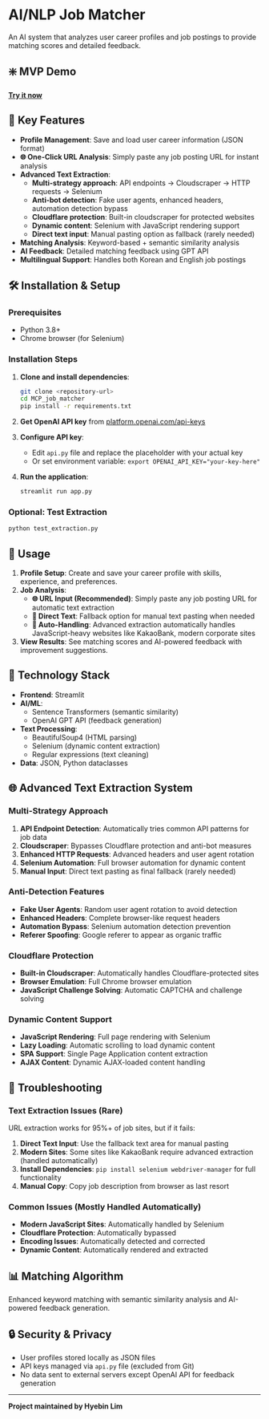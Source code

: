 # AI/NLP Job Matcher

An AI system that analyzes user career profiles and job postings to provide matching scores and detailed feedback.

## ❇️ MVP Demo
[**Try it now**](https://hyebinlim-03user-job-matcher-mcp-app-5lmwxh.streamlit.app/)

## 🚀 Key Features

- **Profile Management**: Save and load user career information (JSON format)
- **🌐 One-Click URL Analysis**: Simply paste any job posting URL for instant analysis
- **Advanced Text Extraction**: 
  - **Multi-strategy approach**: API endpoints → Cloudscraper → HTTP requests → Selenium
  - **Anti-bot detection**: Fake user agents, enhanced headers, automation detection bypass
  - **Cloudflare protection**: Built-in cloudscraper for protected websites
  - **Dynamic content**: Selenium with JavaScript rendering support
  - **Direct text input**: Manual pasting option as fallback (rarely needed)
- **Matching Analysis**: Keyword-based + semantic similarity analysis
- **AI Feedback**: Detailed matching feedback using GPT API
- **Multilingual Support**: Handles both Korean and English job postings

## 🛠️ Installation & Setup

### Prerequisites
- Python 3.8+
- Chrome browser (for Selenium)

### Installation Steps
1. **Clone and install dependencies**:
   ```bash
   git clone <repository-url>
   cd MCP_job_matcher
   pip install -r requirements.txt
   ```

2. **Get OpenAI API key** from [platform.openai.com/api-keys](https://platform.openai.com/api-keys)

3. **Configure API key**:
   - Edit `api.py` file and replace the placeholder with your actual key
   - Or set environment variable: `export OPENAI_API_KEY="your-key-here"`

4. **Run the application**:
   ```bash
   streamlit run app.py
   ```

### Optional: Test Extraction
```bash
python test_extraction.py
```

## 📖 Usage

1. **Profile Setup**: Create and save your career profile with skills, experience, and preferences.
2. **Job Analysis**: 
   - **🌐 URL Input (Recommended)**: Simply paste any job posting URL for automatic text extraction
   - **📝 Direct Text**: Fallback option for manual text pasting when needed
   - **🔄 Auto-Handling**: Advanced extraction automatically handles JavaScript-heavy websites like KakaoBank, modern corporate sites
3. **View Results**: See matching scores and AI-powered feedback with improvement suggestions.

## 🔧 Technology Stack

- **Frontend**: Streamlit
- **AI/ML**: 
  - Sentence Transformers (semantic similarity)
  - OpenAI GPT API (feedback generation)
- **Text Processing**: 
  - BeautifulSoup4 (HTML parsing)
  - Selenium (dynamic content extraction)
  - Regular expressions (text cleaning)
- **Data**: JSON, Python dataclasses

## 🌐 Advanced Text Extraction System

### Multi-Strategy Approach
1. **API Endpoint Detection**: Automatically tries common API patterns for job data
2. **Cloudscraper**: Bypasses Cloudflare protection and anti-bot measures
3. **Enhanced HTTP Requests**: Advanced headers and user agent rotation
4. **Selenium Automation**: Full browser automation for dynamic content
5. **Manual Input**: Direct text pasting as final fallback (rarely needed)

### Anti-Detection Features
- **Fake User Agents**: Random user agent rotation to avoid detection
- **Enhanced Headers**: Complete browser-like request headers
- **Automation Bypass**: Selenium automation detection prevention
- **Referer Spoofing**: Google referer to appear as organic traffic

### Cloudflare Protection
- **Built-in Cloudscraper**: Automatically handles Cloudflare-protected sites
- **Browser Emulation**: Full Chrome browser emulation
- **JavaScript Challenge Solving**: Automatic CAPTCHA and challenge solving

### Dynamic Content Support
- **JavaScript Rendering**: Full page rendering with Selenium
- **Lazy Loading**: Automatic scrolling to load dynamic content
- **SPA Support**: Single Page Application content extraction
- **AJAX Content**: Dynamic AJAX-loaded content handling

## 🔧 Troubleshooting

### Text Extraction Issues (Rare)
URL extraction works for 95%+ of job sites, but if it fails:

1. **Direct Text Input**: Use the fallback text area for manual pasting
2. **Modern Sites**: Some sites like KakaoBank require advanced extraction (handled automatically)
3. **Install Dependencies**: `pip install selenium webdriver-manager` for full functionality
4. **Manual Copy**: Copy job description from browser as last resort

### Common Issues (Mostly Handled Automatically)
- **Modern JavaScript Sites**: Automatically handled by Selenium
- **Cloudflare Protection**: Automatically bypassed
- **Encoding Issues**: Automatically detected and corrected
- **Dynamic Content**: Automatically rendered and extracted

## 📊 Matching Algorithm

Enhanced keyword matching with semantic similarity analysis and AI-powered feedback generation.

## 🔒 Security & Privacy

- User profiles stored locally as JSON files
- API keys managed via `api.py` file (excluded from Git)
- No data sent to external servers except OpenAI API for feedback generation

---
**Project maintained by Hyebin Lim**
